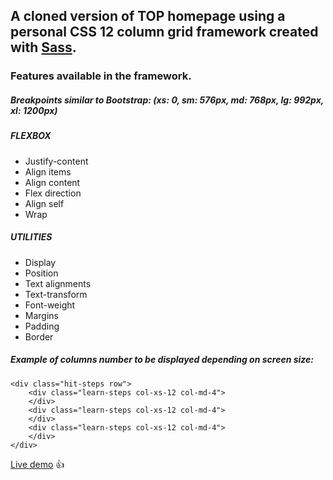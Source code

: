 ## A cloned version of TOP homepage using a personal **CSS 12 column grid framework** created with [Sass](https://sass-lang.com/).


 
### Features available in the framework. 

 
##### Breakpoints similar to Bootstrap: (xs: 0, sm: 576px, md: 768px, lg: 992px, xl: 1200px)

 
##### FLEXBOX

- Justify-content
- Align items
- Align content
- Flex direction
- Align self
- Wrap

 
##### UTILITIES

- Display
- Position
- Text alignments
- Text-transform
- Font-weight
- Margins
- Padding
- Border

 
##### Example of columns number to be displayed depending on screen size:

```
<div class="hit-steps row">
	<div class="learn-steps col-xs-12 col-md-4">
	</div>
	<div class="learn-steps col-xs-12 col-md-4">
	</div>
	<div class="learn-steps col-xs-12 col-md-4">
	</div>
</div>
```

[Live demo](https://adrianbanu.github.io/Grid-framework) :thumbsup: